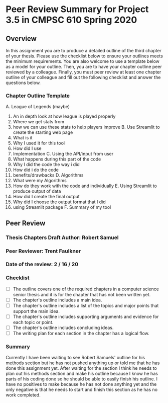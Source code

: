 # Peer Review Summary for Project 3.5 in CMPSC 610 Spring 2020

## Overview

In this assignment you are to produce a detailed outline of the third chapter of your thesis. Please use the checklist below to ensure your outlines meets the minimum requirements. You are also welcome to use a template below as a model for your outline. Then, you are to have your chapter outline peer reviewed by a colleague. Finally, you must peer review at least one chapter outline of your colleague and fill out the following checklist and answer the questions below.

### Chapter Outline Template

A. League of Legends (maybe)
  1. An in depth look at how league is played properly
  2. Where we get stats from
  3. how we can use these stats to help players improve
B. Use Streamlit to create the starting web page
  1. What is it
  2. Why I used it for this tool
  3. How did I use
  4. Implementation
C. Using the API/input from user
  1. What happens during this part of the code
  2. Why I did the code the way i did
  3. How did i do the code
  4. benefits/drawbacks
D. Algorithms
  1. What were my Algorithms
  2. How do they work with the code and individually
E. Using Streamlit to produce output of data
  1. How did I create the final output
  2. Why did I choose the output format that I did
  3. using Streamlit package
F. Summary of my tool


## Peer Review

### Thesis Chapters Draft Author: Robert Samuel
### Peer Reviewer: Trent Faulkner
### Date of the review: 2 / 16 / 20

### Checklist
- [ ] The outline covers one of the required chapters in a computer science senior thesis and it is for the chapter that has not been written yet.
- [ ] The  chapter's outline includes a main idea.
- [ ] The  chapter's outline includes a list of the topics and major points that support the main idea.
- [ ] The  chapter's outline includes supporting arguments and evidence for each topic or point.
- [ ] The  chapter's outline includes concluding ideas.
- [ ] The writing plan for each section in the chapter has a logical flow.

### Summary

Currently I have been waiting to see Robert Samuels' outline for his methods section but he has not pushed anything up or told me that he has done this assignment yet. After waiting for the section I think he needs to plan out his methods section and make his outline because I know he has parts of his coding done so he should be able to easily finish his outline. I have no positives to make because he has not done anything yet and the only negative is that he needs to start and finish this section as he has no work completed.
